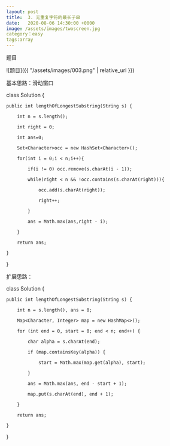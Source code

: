 ```yaml
---
layout: post
title:  3. 无重复字符的最长子串
date:   2020-08-06 14:30:00 +0000
image: /assets/images/twoscreen.jpg
category：easy
tags:array
---
```

题目

![题目]({{ "/assets/images/003.png" | relative_url }})




基本思路：滑动窗口

class Solution {

    public int lengthOfLongestSubstring(String s) {
	
        int n = s.length();
		
        int right = 0;
		
        int ans=0;
		
        Set<Character>occ = new HashSet<Character>();
		
        for(int i = 0;i < n;i++){
		
            if(i != 0) occ.remove(s.charAt(i - 1));
			
            while(right < n && !occ.contains(s.charAt(right))){
			
                occ.add(s.charAt(right));
				
                right++;
				
            }
			
            ans = Math.max(ans,right - i);
			
        }
		
        return ans;
		
    }
	
}





扩展思路：

class Solution {

    public int lengthOfLongestSubstring(String s) {
	
        int n = s.length(), ans = 0;
		
        Map<Character, Integer> map = new HashMap<>();
		
        for (int end = 0, start = 0; end < n; end++) {
		
            char alpha = s.charAt(end);
			
            if (map.containsKey(alpha)) {
			
                start = Math.max(map.get(alpha), start);
				
            }
			
            ans = Math.max(ans, end - start + 1);
			
            map.put(s.charAt(end), end + 1);
			
        }
		
        return ans;
		
    }
	
}
